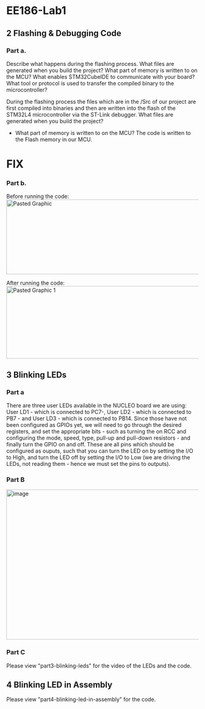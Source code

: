 # EE186-Lab1

## 2 Flashing & Debugging Code

### Part a.
Describe what happens during the flashing process. What files are generated when you build the project? What part of memory is written to on the MCU? What enables STM32CubeIDE to communicate with your board? What tool or protocol is used to transfer the compiled binary to the microcontroller? 

During the flashing process the files which are in the /Src of our project are first compiled into binaries and then are written into the flash of the STM32L4 microcontroller via the ST-Link debugger. 
What files are generated when you build the project? 
- What part of memory is written to on the MCU? 
  The code is written to the Flash memory in our MCU. 


# FIX

### Part b.
Before running the code:
<img width="1265" height="196" alt="Pasted Graphic" src="https://github.com/user-attachments/assets/e1a8ad03-b2b7-4422-b7fc-757c8f3833de" />

After running the code:
<img width="1266" height="190" alt="Pasted Graphic 1" src="https://github.com/user-attachments/assets/60b550be-4de8-4999-9940-710afbea2bc7" />

## 3 Blinking LEDs

### Part a 
There are three user LEDs available in the NUCLEO board we are using: User LD1 - which is connected to PC7-, User LD2 - which is connected to PB7 - and User LD3 - which is connected to PB14. Since those have not been configured as GPIOs yet, we will need to go through the desired registers, and set the appropriate bits - such as turning the on RCC and configuring the mode, speed, type, pull-up and pull-down resistors - and finally turn the GPIO on and off. These are all pins which should be configured as ouputs, such that you can turn the LED on by setting the I/O to High, and turn the LED off by setting the I/O to Low (we are driving the LEDs, not reading them - hence we must set the pins to outputs).

### Part B
<img width="1117" height="393" alt="image" src="https://github.com/user-attachments/assets/d0a1374c-e28d-4196-bc8d-fc80d0a25af6" />

### Part C
Please view "part3-blinking-leds" for the video of the LEDs and the code.

## 4 Blinking LED in Assembly
Please view "part4-blinking-led-in-assembly" for the code.

